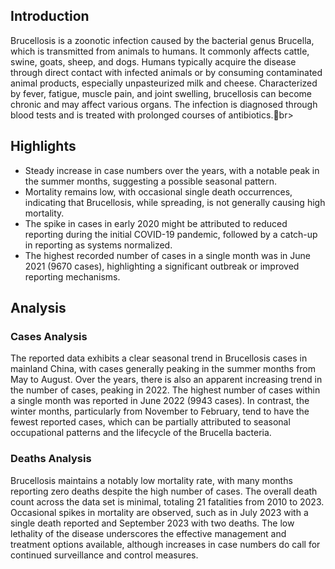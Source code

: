 
## Introduction

Brucellosis is a zoonotic infection caused by the bacterial genus Brucella, which is transmitted from animals to humans. It commonly affects cattle, swine, goats, sheep, and dogs. Humans typically acquire the disease through direct contact with infected animals or by consuming contaminated animal products, especially unpasteurized milk and cheese. Characterized by fever, fatigue, muscle pain, and joint swelling, brucellosis can become chronic and may affect various organs. The infection is diagnosed through blood tests and is treated with prolonged courses of antibiotics.񠀼br>

## Highlights

- Steady increase in case numbers over the years, with a notable peak in the summer months, suggesting a possible seasonal pattern. <br/>
- Mortality remains low, with occasional single death occurrences, indicating that Brucellosis, while spreading, is not generally causing high mortality. <br/>
- The spike in cases in early 2020 might be attributed to reduced reporting during the initial COVID-19 pandemic, followed by a catch-up in reporting as systems normalized. <br/>
- The highest recorded number of cases in a single month was in June 2021 (9670 cases), highlighting a significant outbreak or improved reporting mechanisms. <br/>

## Analysis

### Cases Analysis
The reported data exhibits a clear seasonal trend in Brucellosis cases in mainland China, with cases generally peaking in the summer months from May to August. Over the years, there is also an apparent increasing trend in the number of cases, peaking in 2022. The highest number of cases within a single month was reported in June 2022 (9943 cases). In contrast, the winter months, particularly from November to February, tend to have the fewest reported cases, which can be partially attributed to seasonal occupational patterns and the lifecycle of the Brucella bacteria.

### Deaths Analysis
Brucellosis maintains a notably low mortality rate, with many months reporting zero deaths despite the high number of cases. The overall death count across the data set is minimal, totaling 21 fatalities from 2010 to 2023. Occasional spikes in mortality are observed, such as in July 2023 with a single death reported and September 2023 with two deaths. The low lethality of the disease underscores the effective management and treatment options available, although increases in case numbers do call for continued surveillance and control measures.

